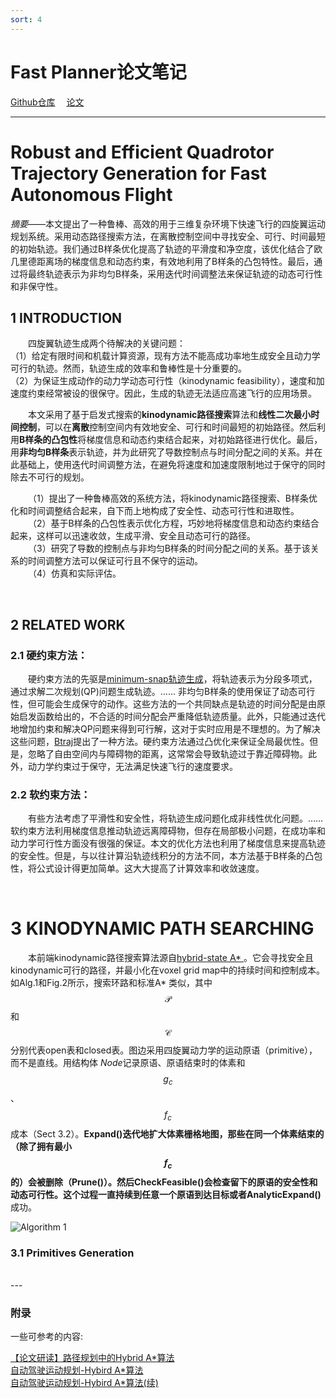 ```yaml
---
sort: 4
---
```


# Fast Planner论文笔记

[Github仓库](https://github.c`om/HKUST-Aerial-Robotics/Fast-Planner)&emsp;
[论文](https://arxiv.org/pdf/1912.12644.pdf)

---

# Robust and Efficient Quadrotor Trajectory Generation for Fast Autonomous Flight

*摘要*——本文提出了一种鲁棒、高效的用于三维复杂环境下快速飞行的四旋翼运动规划系统。采用动态路径搜索方法，在离散控制空间中寻找安全、可行、时间最短的初始轨迹。我们通过B样条优化提高了轨迹的平滑度和净空度，该优化结合了欧几里德距离场的梯度信息和动态约束，有效地利用了B样条的凸包特性。最后，通过将最终轨迹表示为非均匀B样条，采用迭代时间调整法来保证轨迹的动态可行性和非保守性。


## 1 INTRODUCTION

&emsp;&emsp;四旋翼轨迹生成两个待解决的关键问题：  
（1）给定有限时间和机载计算资源，现有方法不能高成功率地生成安全且动力学可行的轨迹。然而，轨迹生成的效率和鲁棒性是十分重要的。  
（2）为保证生成动作的动力学动态可行性（kinodynamic feasibility），速度和加速度约束经常被设的很保守。因此，生成的轨迹无法适应高速飞行的应用场景。

&emsp;&emsp;本文采用了基于启发式搜索的**kinodynamic路径搜索**算法和**线性二次最小时间控制**，可以在**离散**控制空间内有效地安全、可行和时间最短的初始路径。然后利用**B样条的凸包性**将梯度信息和动态约束结合起来，对初始路径进行优化。最后，用**非均匀B样条**表示轨迹，并为此研究了导数控制点与时间分配之间的关系。并在此基础上，使用迭代时间调整方法，在避免将速度和加速度限制地过于保守的同时除去不可行的规划。

&emsp;&emsp;（1）提出了一种鲁棒高效的系统方法，将kinodynamic路径搜索、B样条优化和时间调整结合起来，自下而上地构成了安全性、动态可行性和进取性。  
&emsp;&emsp;（2）基于B样条的凸包性表示优化方程，巧妙地将梯度信息和动态约束结合起来，这样可以迅速收敛，生成平滑、安全且动态可行的路径。  
&emsp;&emsp;（3）研究了导数的控制点与非均匀B样条的时间分配之间的关系。基于该关系的时间调整方法可以保证可行且不保守的运动。  
&emsp;&emsp;（4）仿真和实际评估。

<br />

## 2 RELATED WORK

### 2.1 硬约束方法：

&emsp;&emsp;硬约束方法的先驱是[minimum-snap轨迹生成](https://ieeexplore.ieee.org/document/5980409)，将轨迹表示为分段多项式，通过求解二次规划(QP)问题生成轨迹。……
非均匀B样条的使用保证了动态可行性，但可能会生成保守的动作。这些方法的一个共同缺点是轨迹的时间分配是由原始启发函数给出的，不合适的时间分配会严重降低轨迹质量。此外，只能通过迭代地增加约束和解决QP问题来得到可行解，这对于实时应用是不理想的。为了解决这些问题，[Btraj](https://ieeexplore.ieee.org/document/8462878)提出了一种方法。硬约束方法通过凸优化来保证全局最优性。但是，忽略了自由空间内与障碍物的距离，这常常会导致轨迹过于靠近障碍物。此外，动力学约束过于保守，无法满足快速飞行的速度要求。

### 2.2 软约束方法：

&emsp;&emsp;有些方法考虑了平滑性和安全性，将轨迹生成问题化成非线性优化问题。……
软约束方法利用梯度信息推动轨迹远离障碍物，但存在局部极小问题，在成功率和动力学可行性方面没有很强的保证。本文的优化方法也利用了梯度信息来提高轨迹的安全性。但是，与以往计算沿轨迹线积分的方法不同，本方法基于B样条的凸包性，将公式设计得更加简单。这大大提高了计算效率和收敛速度。

<br />

# 3 KINODYNAMIC PATH SEARCHING

&emsp;&emsp;本前端kinodynamic路径搜索算法源自[hybrid-state A* ](https://journals.sagepub.com/doi/10.1177/0278364909359210)。它会寻找安全且kinodynamic可行的路径，并最小化在voxel grid map中的持续时间和控制成本。如Alg.1和Fig.2所示，搜索环路和标准A* 类似，其中$$ \mathcal{P} $$和$$ \mathcal{C} $$分别代表open表和closed表。图边采用四旋翼动力学的运动原语（primitive），而不是直线。用结构体 *Node*记录原语、原语结束时的体素和$$ g_c $$、$$ f_c $$成本（Sect 3.2）。**Expand()**迭代地扩大体素栅格地图，那些在同一个体素结束的（除了拥有最小$$ f_c $$的）会被删除（**Prune()**）。然后**CheckFeasible()**会检查留下的原语的安全性和动态可行性。这个过程一直持续到任意一个原语到达目标或者**AnalyticExpand()** 成功。

![Algorithm 1]([avatar](https://ieeexplore.ieee.org/mediastore_new/IEEE/content/media/7083369/8764082/8758904/gao.t3-2927938-large.gif))



### 3.1 Primitives Generation



<br />
---

### 附录

一些可参考的内容:

[【论文研读】路径规划中的Hybrid A*算法](https://zhuanlan.zhihu.com/p/161660932)  
[自动驾驶运动规划-Hybird A*算法](https://zhuanlan.zhihu.com/p/139489196)  
[自动驾驶运动规划-Hybird A*算法(续)](https://zhuanlan.zhihu.com/p/144815425)


<!-- $$  $$ -->
<!-- <font color="#33cc00"></font> -->
